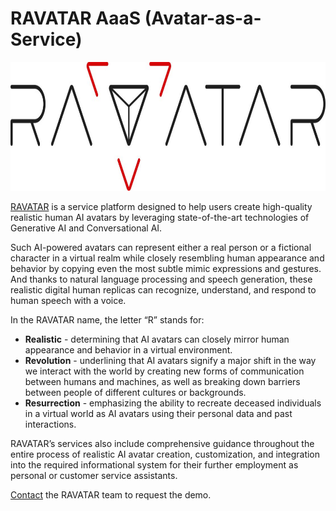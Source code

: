 # RAVATAR AaaS (Avatar-as-a-Service)

<img src="/images/ravatar_logo.jpg" width="800" height="206">

[RAVATAR](http://ravatar.com) is a service platform designed to help users create high-quality realistic human AI avatars by leveraging state-of-the-art technologies of Generative AI and Conversational AI. 

Such AI-powered avatars can represent either a real person or a fictional character in a virtual realm while closely resembling human appearance and behavior by copying even the most subtle mimic expressions and gestures. And thanks to natural language processing and speech generation, these realistic digital human replicas can recognize, understand, and respond to human speech with a voice.

In the RAVATAR name, the letter “R” stands for:
+ **Realistic** - determining that AI avatars can closely mirror human appearance and behavior in a virtual environment.
+ **Revolution** - underlining that AI avatars signify a major shift in the way we interact with the world by creating new forms of communication between humans and machines, as well as breaking down barriers between people of different cultures or backgrounds.
+ **Resurrection** - emphasizing the ability to recreate deceased individuals in a virtual world as AI avatars using their personal data and past interactions.

RAVATAR’s services also include comprehensive guidance throughout the entire process of realistic AI avatar creation, customization, and integration into the required informational system for their further employment as personal or customer service assistants. 

[Contact](https://ravatar.com/#contacts) the RAVATAR team to request the demo.
